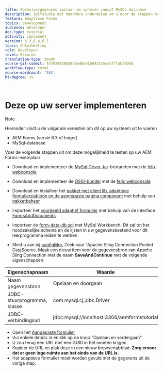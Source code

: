 ```yaml
---
title: Formuliergegevens opslaan en ophalen vanuit MySQL-database
description: Zelfstudie met meerdere onderdelen om u door de stappen te laten lopen die nodig zijn voor het opslaan en ophalen van formuliergegevens
feature: Adaptieve Forms
topics: development
audience: developer
doc-type: tutorial
activity: implement
version: 6.3,6.4,6.5
topic: Ontwikkeling
role: Developer
level: Ervaren
translation-type: tm+mt
source-git-commit: 7d7034026826a5a46a91b6425a5cebfffab2934d
workflow-type: tm+mt
source-wordcount: '283'
ht-degree: 1%

---
```



# Deze op uw server implementeren

>[!NOTE]
>
>Hieronder vindt u de volgende vereisten om dit op uw systeem uit te voeren
>
>* AEM Forms (versie 6.3 of hoger)
>* MySql-database


Voer de volgende stappen uit om deze mogelijkheid te testen op uw AEM Forms-exemplaar

* Download en implementeer de [MySql Driver Jar](assets/mysqldriver.jar)-bestanden met de [felix webconsole](http://localhost:4502/system/console/bundles)
* Download en implementeer de [OSGi-bundel](assets/SaveAndContinue.SaveAndContinue.core-1.0-SNAPSHOT.jar) met de [felix webconsole](http://localhost:4502/system/console/bundles)
* Download en installeer het [pakket met client lib, adaptieve formuliersjabloon en de aangepaste pagina component](assets/store-and-fetch-af-with-data.zip) met behulp van [pakketbeheer](http://localhost:4502/crx/packmgr/index.jsp)
* Importeer het [voorbeeld adaptief formulier](assets/sample-adaptive-form.zip) met behulp van de interface [FormsAndDocuments](http://localhost:4502/aem/forms.html/content/dam/formsanddocuments)

* Importeer de [form-data-db.sql](assets/form-data-db.sql) met MySql Workbench. Dit zal tot het noodzakelijke schema en de lijsten in uw gegevensbestand voor dit leerprogramma leiden te werken.
* Meld u aan bij [configMgr.](http://localhost:4502/system/console/configMgr) Zoek naar &quot;Apache Sling Connection Pooled DataSource. Maak een nieuw item voor de gegevensbron van Apache Sling Connection met de naam **SaveAndContinue** met de volgende eigenschappen:

| Eigenschapnaam | Waarde |
------------------------|---------------------------------------
| Naam gegevensbron | Opslaan en doorgaan |
| JDBC-stuurprogramma, klasse | com.mysql.cj.jdbc.Driver |
| JDBC-verbindingsuri | jdbc:mysql://localhost:3306/aemformstutorial |


* Open het [Aangepaste formulier](http://localhost:4502/content/dam/formsanddocuments/demostoreandretrieveformdata/jcr:content?wcmmode=disabled)
* Vul enkele details in en klik op de knop &quot;Opslaan en verdergaan&quot;.
* U zou terug een URL met een GUID in het moeten krijgen.
* Kopieer de URL en plak deze in een nieuw browsertabblad. **Zorg ervoor dat er geen lege ruimte aan het einde van de URL is.**
* Het adaptieve formulier moet worden gevuld met de gegevens uit de vorige stap.
